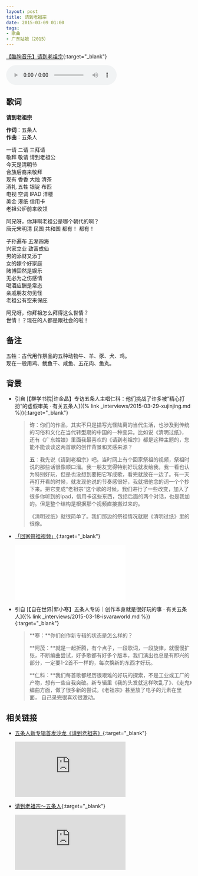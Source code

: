 ```yaml
---
layout: post
title: 请到老祖宗
date: 2015-03-09 01:00
tags:
- 歌曲
- 广东姑娘（2015）
---
```


[【酷狗音乐】请到老祖宗](https://www.kugou.com/song/#hash=03FD54DF2F1102D9331A1EC13E8DCACD&album_id=977483){:target="_blank"}

<audio controls loop  src="https://onedrive.gimhoy.com/1drv/aHR0cHM6Ly8xZHJ2Lm1zL3UvcyFBbXVjeFU4NF9vc3NoQ0M2TGpHeVp5Rzgxd3lt.wav">
您的浏览器不支持 audio 标签。
</audio>

## 歌词

**请到老祖宗**

**作词**：五条人  
**作曲**：五条人

一请 二请 三拜请  
敬拜 敬请 请到老祖公  
今天是清明节  
合族后裔来敬拜  
现有 香香 大烛 清茶  
酒礼 五牲 银锭 布匹  
电视 空调 IPAD 洋楼  
美金 港纸 信用卡  
老祖公炉前来收领

阿兄呀，你拜啊老祖公是哪个朝代的啊？  
唐元宋明清 民国 共和国 都有！ 都有！

子孙遍布 五湖四海  
兴家立业 致富成仙  
男的添财又添丁  
女的嫁个好家庭  
赌博固然是娱乐  
无必为之伤感情  
喝酒应酬是常态  
亲戚朋友勿见怪  
老祖公有空来保庇

阿兄呀，你拜祖怎么拜得这么世情？  
世情！？现在的人都是跟社会的啦！

## 备注

五牲：古代用作祭品的五种动物牛、羊、豕、犬、鸡。  
现在一般用鸡、鱿鱼干、咸鱼、五花肉、鱼丸。

## 背景

* 引自 [【群学书院\|许金晶】专访五条人主唱仁科：他们挑战了许多被“精心打扮”的虚假审美 · 有关五条人]({% link _interviews/2015-03-29-xujinjing.md %}){:target="_blank"}

  > **许**：你们的作品，其实不只是描写光怪陆离的当代生活，也涉及到传统的习俗和文化在当代转型期的中国的一种变异。比如说《清明过纸》，还有《广东姑娘》里面我最喜欢的《请到老祖宗》都是这种主题的，您能不能谈谈这两首歌的创作背景和灵感来源？
  > 
  > **五**：我先说《请到老祖宗》吧。当时网上有个回家祭祖的视频，祭祖时说的那些话很像顺口溜。我一朋友觉得特别好玩就发给我，我一看也认为特别好玩，但是也没想到要把它写成歌，看完就放在一边了。有一天再打开看的时候，就发现他说的节奏感很好，我就把他念的词一个个抄下来。把它变成“老祖宗”这个歌的时候，我们进行了一些改变，加入了很多你听到的ipad，信用卡这些东西，包括后面的两个对话，也是我加的。但是整个结构是根据那个视频直接搬过来的。
  > 
  > 《清明过纸》就很简单了。我们那边的祭祖情况就跟《清明过纸》里的很像。

* [「回家祭祖视频」](https://www.bilibili.com/video/BV1oA411x7bi){:target="_blank"}
  
  <div class="iframe-container"><iframe class="responsive-iframe" src="//player.bilibili.com/player.html?aid=330443668&bvid=BV1oA411x7bi&cid=260106727&page=1" frameborder="no" allowfullscreen="true"></iframe></div>

* 引自 [【自在世界\|郭小寒】五条人专访｜创作本身就是很好玩的事 · 有关五条人]({% link _interviews/2015-03-18-isvaraworld.md %}){:target="_blank"}

  > **寒：**你们创作新专辑的状态是怎么样的？
  > 
  > **阿茂：**就是一起折腾，有个点子，一段歌词，一段旋律，就慢慢扩张，不断编曲尝试，好多歌都有好多个版本，我们演出也总是有即兴的部分，一定要1-2首不一样的，每次换新的东西才好玩。
  > 
  > **仁科：**我们每首歌都经历很艰难的好玩的探索，不是工业或工厂的产物，想有一些自我突破。新专辑里《我的头发就这样吹乱了》、《走鬼》编曲方面，做了很多新的尝试。《老祖宗》甚至放了电子的元素在里面， 自己录完很喜欢很激动。

## 相关链接

- [五条人新专辑首发沙龙《请到老祖宗》](https://v.youku.com/v_show/id_XOTIyMzYyODY4.html?spm=a2h0c.8166622.PhoneSokuUgc_2.dtitle){:target="_blank"}

  <div class="iframe-container"><iframe class="responsive-iframe" src='https://player.youku.com/embed/XOTIyMzYyODY4' frameborder="no" allowfullscreen="true"></iframe></div>

- [请到老祖宗～五条人](https://v.qq.com/x/page/s0389gf7tjs.html?spm=a2h0c.8166622.PhoneSokuUgc_4.dtitle){:target="_blank"}

  <div class="iframe-container"><iframe class="responsive-iframe" src='https://v.qq.com/txp/iframe/player.html?vid=s0389gf7tjs' frameborder="no" allowfullscreen="true"></iframe></div>
  